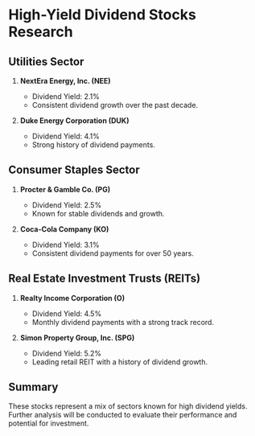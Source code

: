 # High-Yield Dividend Stocks Research

## Utilities Sector
1. **NextEra Energy, Inc. (NEE)**
   - Dividend Yield: 2.1%
   - Consistent dividend growth over the past decade.

2. **Duke Energy Corporation (DUK)**
   - Dividend Yield: 4.1%
   - Strong history of dividend payments.

## Consumer Staples Sector
1. **Procter & Gamble Co. (PG)**
   - Dividend Yield: 2.5%
   - Known for stable dividends and growth.

2. **Coca-Cola Company (KO)**
   - Dividend Yield: 3.1%
   - Consistent dividend payments for over 50 years.

## Real Estate Investment Trusts (REITs)
1. **Realty Income Corporation (O)**
   - Dividend Yield: 4.5%
   - Monthly dividend payments with a strong track record.

2. **Simon Property Group, Inc. (SPG)**
   - Dividend Yield: 5.2%
   - Leading retail REIT with a history of dividend growth.

## Summary
These stocks represent a mix of sectors known for high dividend yields. Further analysis will be conducted to evaluate their performance and potential for investment.
